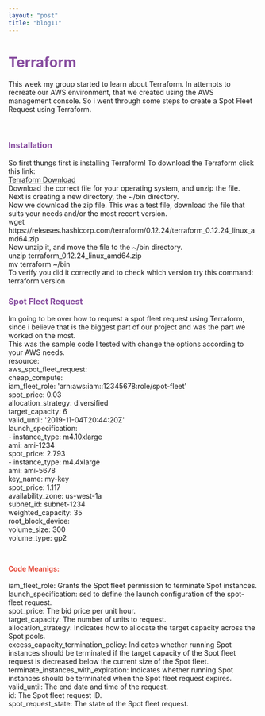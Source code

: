 ```yaml
---
layout: "post"
title: "blog11"
---
```


<h1><div style="color:#884EA0;font-weight:bold">Terraform</div></h1>

<p>
This week my group started to learn about Terraform. In attempts to recreate our AWS environment, that we created using the AWS management console. So i went through some steps to create a Spot Fleet Request using Terraform.
</p>
<br>
<h3 style="color:#884EA0;font-weight:bold">Installation</h3>
<p>
So first thungs first is installing Terraform! To download the Terraform click this link: <br>
<a href="https://www.terraform.io/downloads.html">Terraform Download</a><br>
Download the correct file for your operating system, and unzip the file.<br>
Next is creating a new directory, the ~/bin directory.<br>
Now we download the zip file. This was a test file, download the file that suits your needs and/or the most recent version.<br> 
wget https://releases.hashicorp.com/terraform/0.12.24/terraform_0.12.24_linux_amd64.zip<br>
Now unzip it, and move the file to the ~/bin directory.<br>
unzip terraform_0.12.24_linux_amd64.zip<br>
mv terraform ~/bin<br>
To verify you did it correctly and to check which version try this command:<br>
terraform version<br>
</p>
<h3 style="color:#884EA0;font-weight:bold">Spot Fleet Request</h3>
<p>
Im going to be over how to request a spot fleet request using Terraform, since i believe that is the biggest part of our project and was the part we worked on the most. <br> 
This was the sample code I tested with change the options according to your AWS needs.<br>
resource:<br>
  aws_spot_fleet_request:<br>
    cheap_compute:<br>
      iam_fleet_role: 'arn:aws:iam::12345678:role/spot-fleet'<br>
      spot_price: 0.03<br>
      allocation_strategy: diversified<br>
      target_capacity: 6<br>
      valid_until: '2019-11-04T20:44:20Z'<br>
      launch_specification:<br>
        -
          instance_type: m4.10xlarge<br>
          ami: ami-1234<br>
          spot_price: 2.793<br>
        -
          instance_type: m4.4xlarge<br>
          ami: ami-5678<br>
          key_name: my-key<br>
          spot_price: 1.117<br>
          availability_zone: us-west-1a<br>
          subnet_id: subnet-1234<br>
          weighted_capacity: 35<br>
          root_block_device:<br>
            volume_size: 300<br>
            volume_type: gp2<br>          
</p>
<br>
<p>
<div style="color:#E74C3C;font-weight:bold">Code Meanigs:</div><br>
iam_fleet_role: Grants the Spot fleet permission to terminate Spot instances. <br>
launch_specification: sed to define the launch configuration of the spot-fleet request.<br>
spot_price: The bid price per unit hour.<br>
target_capacity: The number of units to request.<br>
allocation_strategy: Indicates how to allocate the target capacity across the Spot pools.<br>
excess_capacity_termination_policy:  Indicates whether running Spot instances should be terminated if the target capacity of the Spot fleet request is decreased below the current size of the Spot fleet.<br>
terminate_instances_with_expiration: Indicates whether running Spot instances should be terminated when the Spot fleet request expires.<br>
valid_until: The end date and time of the request.<br>
id: The Spot fleet request ID.<br>
spot_request_state: The state of the Spot fleet request.<br>
</p>

